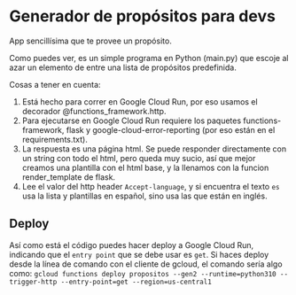 # Generador de propósitos para devs 

App sencillísima que te provee un propósito.

Como puedes ver, es un simple programa en Python (main.py) que escoje al azar un elemento de entre una lista de propósitos predefinida.

Cosas a tener en cuenta:
  1. Está hecho para correr en Google Cloud Run, por eso usamos el decorador @functions_framework.http. 
  2. Para ejecutarse en Google Cloud Run requiere los paquetes functions-framework, flask y google-cloud-error-reporting (por eso están en el requirements.txt).
  3. La respuesta es una página html. Se puede responder directamente con un string con todo el html, pero queda muy sucio, así que mejor creamos una plantilla con el html base, y la llenamos con la funcion render_template de flask.
  4. Lee el valor del http header `Accept-language`, y si encuentra el texto `es` usa la lista y plantillas en español, sino usa las que están en inglés. 
 
## Deploy 

Así como está el código puedes hacer deploy a Google Cloud Run, indicando que el `entry point` que se debe usar es `get`. Si haces deploy desde la línea de comando con el cliente de gcloud, el comando sería algo como:
`gcloud functions deploy propositos --gen2 --runtime=python310 --trigger-http --entry-point=get --region=us-central1`

